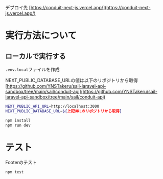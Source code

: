 デプロイ先
[https://conduit-next-js.vercel.app/](https://conduit-next-js.vercel.app/)

# 実行方法について

## ローカルで実行する

`.env.local`ファイルを作成

NEXT_PUBLIC_DATABASE_URLの値は以下のリポジトリから取得
[https://github.com/YNSTakeru/sail-laravel-api-sandbox/tree/main/sail/conduit-api](https://github.com/YNSTakeru/sail-laravel-api-sandbox/tree/main/sail/conduit-api)

```bash
NEXT_PUBLIC_API_URL=http://localhost:3000
NEXT_PUBLIC_DATABASE_URL=${上記URLのリポジトリから取得}
```

```bash
npm install
npm run dev
```

# テスト

Footerのテスト

```bash
npm test
```

